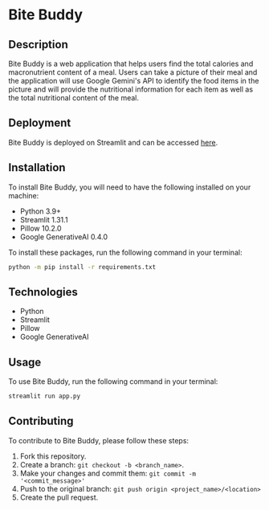 # Bite Buddy

## Description

Bite Buddy is a web application that helps users find the total calories and macronutrient content of a meal. Users can take a picture of their meal and the application will use Google Gemini's API to identify the food items in the picture and will provide the nutritional information for each item as well as the total nutritional content of the meal.

## Deployment

Bite Buddy is deployed on Streamlit and can be accessed [here](https://slbitebuddy.streamlit.app/).

## Installation

To install Bite Buddy, you will need to have the following installed on your machine:
- Python 3.9+
- Streamlit 1.31.1
- Pillow 10.2.0
- Google GenerativeAI 0.4.0

To install these packages, run the following command in your terminal:

```bash
python -m pip install -r requirements.txt
```

## Technologies
- Python
- Streamlit
- Pillow
- Google GenerativeAI

## Usage

To use Bite Buddy, run the following command in your terminal:

```bash
streamlit run app.py
```

## Contributing

To contribute to Bite Buddy, please follow these steps:

1. Fork this repository.
2. Create a branch: `git checkout -b <branch_name>`.
3. Make your changes and commit them: `git commit -m '<commit_message>'`
4. Push to the original branch: `git push origin <project_name>/<location>`
5. Create the pull request.